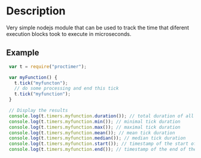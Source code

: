 # Description

Very simple nodejs module that can be used to track the time that diferent execution blocks took to execute in microseconds.

## Example

```javascript
 var t = require("proctimer");

 var myFunction() {
   t.tick("myfuncton");
   // do some processing and end this tick
   t.tick("myfunction");
 }

 // Display the results
 console.log(t.timers.myfunction.duration()); // total duration of all ticks
 console.log(t.timers.myfunction.min()); // minimal tick duration
 console.log(t.timers.myfunction.max()); // maximal tick duration
 console.log(t.timers.myfunction.mean()); // mean tick duration
 console.log(t.timers.myfunction.median()); // median tick duration
 console.log(t.timers.myfunction.start()); // timestamp of the start of the first tick
 console.log(t.timers.myfunction.end()); // timestamp of the end of the last tick
```
